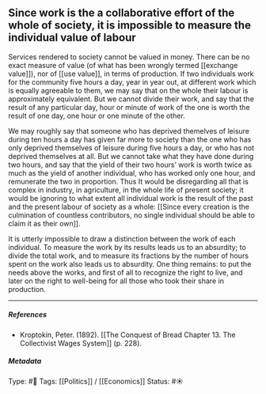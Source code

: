 ## Since work is the a collaborative effort of the whole of society, it is impossible to measure the individual value of labour  # 

Services rendered to society cannot be valued in money. There can be no exact measure of value (of what has been wrongly termed [[exchange value]]), nor of [[use value]], in terms of production. If two individuals work for the community five hours a day, year in year out, at different work which is equally agreeable to them, we may say that on the whole their labour is approximately equivalent. But we cannot divide their work, and say that the result of any particular day, hour or minute of work of the one is worth the result of one day, one hour or one minute of the other.

We may roughly say that someone who has deprived themelves of leisure during ten hours a day has given far more to society than the one who has only deprived themselves of leisure during five hours a day, or who has not deprived themselves at all. But we cannot take what they have done during two hours, and say that the yield of their two hours’ work is worth twice as much as the yield of another individual, who has worked only one hour, and remunerate the two in proportion. Thus It would be disregarding all that is complex in industry, in agriculture, in the whole life of present society; it would be ignoring to what extent all individual work is the result of the past and the present labour of society as a whole: [[Since every creation is the culmination of countless contributors, no single individual should be able to claim it as their own]].

It is utterly impossible to draw a distinction between the work of each individual. To measure the work by its results leads us to an absurdity; to divide the total work, and to measure its fractions by the number of hours spent on the work also leads us to absurdity. One thing remains: to put the needs above the works, and first of all to recognize the right to live, and later on the right to well-being for all those who took their share in production.

___

##### References

- Kroptokin, Peter. (1892). [[The Conquest of Bread Chapter 13. The Collectivist Wages System]] (p. 228).

##### Metadata

Type: #🔴 
Tags: [[Politics]] / [[Economics]] 
Status: #☀️ 